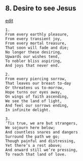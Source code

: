 
## 8.  Desire to see Jesus
[edit](https://docs.google.com/document/d/1HY3Vrl_JNkra2KStcVI4Vo78FT5zB%2D3d/edit?mode=html)



    1. 
    From every earthly pleasure, 
    From every transient joy, 
    From every mortal treasure, 
    That soon will fade and die; 
    No longer these desiring, 
    Upwards our wishes tend, 
    To nobler bliss aspiring, 
    And joys that never end.

    2. 
    From every piercing sorrow, 
    That leaves our breast to-day 
    Or threatens us to-morrow, 
    Hope turns our eyes away, 
    On wings of faith ascending, 
    We see the land of light, 
    And feel our sorrows ending, 
    In infinite delight.

    3. 
    ‘Tis true, we are but strangers, 
    We sojourn here below; 
    And countless snares and dangers 
    Surround the path we go; 
    Though painful and distressing, 
    Yet there’s a rest above; 
    And onward still we’re pressing, 
    To reach that land of love.
